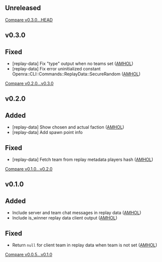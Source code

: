 ## Unreleased

[Compare v0.3.0...HEAD](https://github.com/AMHOL/openra-ruby/compare/v0.3.0...HEAD)

## v0.3.0

## Fixed

* [replay-data] Fix "type" output when no teams set ([AMHOL](https://github.com/AMHOL))
* [replay-data] Fix error uninitialized constant Openra::CLI::Commands::ReplayData::SecureRandom ([AMHOL](https://github.com/AMHOL))

[Compare v0.2.0...v0.3.0](https://github.com/AMHOL/openra-ruby/compare/v0.2.0...v0.3.0)

## v0.2.0

## Added

* [replay-data] Show chosen and actual faction ([AMHOL](https://github.com/AMHOL))
* [replay-data] Add spawn point info

## Fixed

* [replay-data] Fetch team from replay metadata players hash ([AMHOL](https://github.com/AMHOL))

[Compare v0.1.0...v0.2.0](https://github.com/AMHOL/openra-ruby/compare/v0.1.0...v0.2.0)

## v0.1.0

## Added

* Include server and team chat messages in replay data ([AMHOL](https://github.com/AMHOL))
* Include is_winner replay data client output ([AMHOL](https://github.com/AMHOL))

## Fixed

* Return `null` for client team in replay data when team is not set ([AMHOL](https://github.com/AMHOL))

[Compare v0.0.5...v0.1.0](https://github.com/AMHOL/openra-ruby/compare/v0.0.5...v0.1.0)
